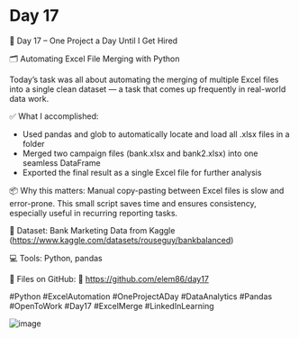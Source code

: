 # Day 17

🎯 Day 17 – One Project a Day Until I Get Hired

🗂️ Automating Excel File Merging with Python

Today’s task was all about automating the merging of multiple Excel files into a single clean dataset — a task that comes up frequently in real-world data work.

✅ What I accomplished:

  - Used pandas and glob to automatically locate and load all .xlsx files in a folder
  - Merged two campaign files (bank.xlsx and bank2.xlsx) into one seamless DataFrame
  - Exported the final result as a single Excel file for further analysis

📦 Why this matters: Manual copy-pasting between Excel files is slow and error-prone. This small script saves time and ensures consistency, especially useful in recurring reporting tasks.

📁 Dataset: Bank Marketing Data from Kaggle (https://www.kaggle.com/datasets/rouseguy/bankbalanced)

💻 Tools: Python, pandas

📂 Files on GitHub: 🔗 https://github.com/elem86/day17

#Python #ExcelAutomation #OneProjectADay #DataAnalytics #Pandas #OpenToWork #Day17 #ExcelMerge #LinkedInLearning

![image](https://github.com/user-attachments/assets/e47d4093-946d-4d29-b321-ad889a127b7a)
